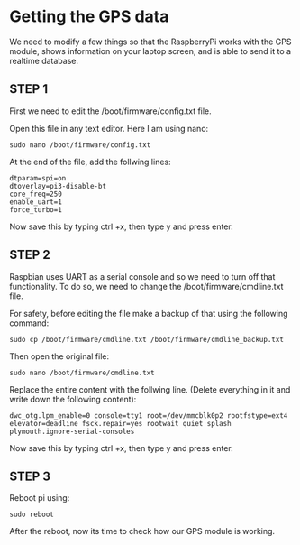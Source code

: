 # Getting the GPS data
 
We need to modify a few things so that the RaspberryPi works with the GPS module, shows information on your laptop screen, and is able to send it to a realtime database.

## STEP 1
First we need to edit the /boot/firmware/config.txt file. 

Open this file in any text editor. Here I am using nano:

`
sudo nano /boot/firmware/config.txt
`

At the end of the file, add the follwing lines:

`````
dtparam=spi=on
dtoverlay=pi3-disable-bt
core_freq=250
enable_uart=1
force_turbo=1
`````

Now save this by typing ctrl +x, then type y and press enter.

## STEP 2
Raspbian uses UART as a serial console and so we need to turn off that functionality. To do so, we need to change the /boot/firmware/cmdline.txt file. 

For safety, before editing the file make a backup of that using the following command:


`
sudo cp /boot/firmware/cmdline.txt /boot/firmware/cmdline_backup.txt
`

Then open the original file:

`
sudo nano /boot/firmware/cmdline.txt
`

Replace the entire content with the follwing line. (Delete everything in it and write down the following content):

`
dwc_otg.lpm_enable=0 console=tty1 root=/dev/mmcblk0p2 rootfstype=ext4 elevator=deadline fsck.repair=yes rootwait quiet splash plymouth.ignore-serial-consoles
`

Now save this by typing ctrl +x, then type y and press enter.

## STEP 3
Reboot pi using:

`
sudo reboot
`

After the reboot, now its time to check how our GPS module is working.
